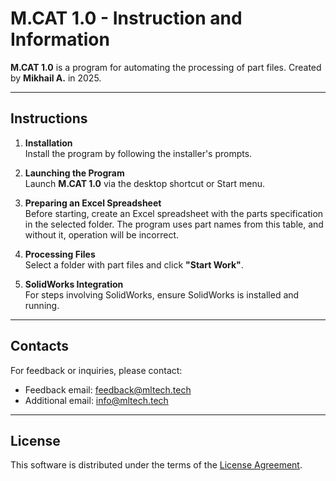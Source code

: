 # M.CAT 1.0 - Instruction and Information

**M.CAT 1.0** is a program for automating the processing of part files. Created by **Mikhail A.** in 2025.

---

## Instructions

1. **Installation**  
   Install the program by following the installer's prompts.

2. **Launching the Program**  
   Launch **M.CAT 1.0** via the desktop shortcut or Start menu.

3. **Preparing an Excel Spreadsheet**  
   Before starting, create an Excel spreadsheet with the parts specification in the selected folder. The program uses part names from this table, and without it, operation will be incorrect.

4. **Processing Files**  
   Select a folder with part files and click **"Start Work"**.

5. **SolidWorks Integration**  
   For steps involving SolidWorks, ensure SolidWorks is installed and running.

---

## Contacts

For feedback or inquiries, please contact:  
- Feedback email: [feedback@mltech.tech](mailto:feedback@mltech.tech)  
- Additional email: [info@mltech.tech](mailto:info@mltech.tech)

---

## License

This software is distributed under the terms of the [License Agreement](LICENSE.md).
